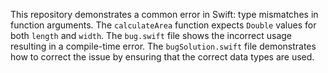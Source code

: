 This repository demonstrates a common error in Swift: type mismatches in function arguments. The `calculateArea` function expects `Double` values for both `length` and `width`.  The `bug.swift` file shows the incorrect usage resulting in a compile-time error. The `bugSolution.swift` file demonstrates how to correct the issue by ensuring that the correct data types are used.